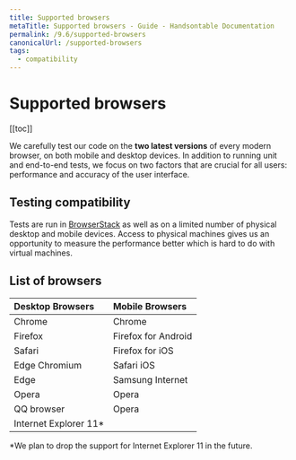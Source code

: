 ```yaml
---
title: Supported browsers
metaTitle: Supported browsers - Guide - Handsontable Documentation
permalink: /9.6/supported-browsers
canonicalUrl: /supported-browsers
tags:
  - compatibility
---
```


# Supported browsers

[[toc]]

We carefully test our code on the **two latest versions** of every modern browser, on both mobile and desktop devices. In addition to running unit and end-to-end tests, we focus on two factors that are crucial for all users: performance and accuracy of the user interface.

## Testing compatibility

Tests are run in [BrowserStack](https://www.browserstack.com/) as well as on a limited number of physical desktop and mobile devices. Access to physical machines gives us an opportunity to measure the performance better which is hard to do with virtual machines.

## List of browsers

| Desktop Browsers | Mobile Browsers |
| :--- | :--- |
| Chrome | Chrome |
| Firefox | Firefox for Android |
| Safari | Firefox for iOS |
| Edge Chromium | Safari iOS |
| Edge | Samsung Internet |
| Opera | Opera |
| QQ browser | Opera |
| Internet Explorer 11* |  |

*We plan to drop the support for Internet Explorer 11 in the future.
